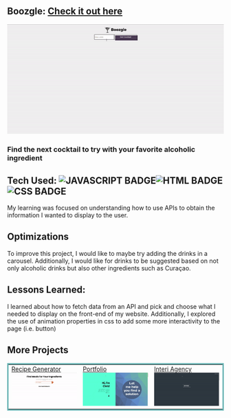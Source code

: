 ## Boozgle: <a href="https://boozgle.netlify.app" target="_blank">Check it out here</a>

<a href="https://boozgle.netlify.app" target="_blank"><img src="img/boozgle.gif" /></a>

### Find the next cocktail to try with your favorite alcoholic ingredient

## Tech Used: ![JAVASCRIPT BADGE](https://img.shields.io/static/v1?label=|&message=JAVASCRIPT&color=3c7f5d&style=plastic&logo=javascript)![HTML BADGE](https://img.shields.io/static/v1?label=|&message=HTML&color=285f65&style=plastic&logo=html5)![CSS BADGE](https://img.shields.io/static/v1?label=|&message=CSS&color=3c7f5d&style=plastic&logo=css3)

My learning was focused on understanding how to use APIs to obtain the information I wanted to display to the user. 

## Optimizations

To improve this project, I would like to maybe try adding the drinks in a carousel. Additionally, I would like for drinks to be suggested based on not only alcoholic drinks but also other ingredients such as Curaçao.

## Lessons Learned:

I learned about how to fetch data from an API and pick and choose what I needed to display on the front-end of my website. Additionally, I explored the use of animation properties in css to add some more interactivity to the page (i.e. button)



## More Projects



<table bordercolor="#66b2b2">
  
  <tr>
    <td width="33.3%"  style="align:center;" valign="top">
<a target="_blank" href="https://github.com/christurc29/Recipe-Generator">Recipe Generator</a>
        <br />
      <a target="_blank" href="https://github.com/christurc29/Recipe-Generator">
            <img src="img/recipe.gif" width="100%"  alt="Recipe Generator"/>
        </a>
    </td>
    <td width="33.3%" valign="top">
<a target="_blank" href="https://github.com/CharlesCreativeContent/matching-card-game"> Portfolio</a>
      <br />
        <a target="_blank" href="https://github.com/christurc29/Portfolio">
          <img src="img/portfolio.gif" width="100%" alt="Portfolio"/>
        </a>
    </td>
    <td width="33.3%" valign="top">
<a target="_blank" href="https://interi-design.netlify.app/">Interi Agency</a>
        <br />
        <a target="_blank" href="https://interi-design.netlify.app/">
          <img src="img/interi.gif" width="100%" alt="Interi"/>
        </a>
    </td>
  </tr>
</table>
